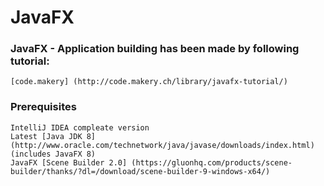 # JavaFX

### JavaFX - Application building has been made by following tutorial:
```
[code.makery] (http://code.makery.ch/library/javafx-tutorial/)
```

### Prerequisites
```
IntelliJ IDEA compleate version
Latest [Java JDK 8] (http://www.oracle.com/technetwork/java/javase/downloads/index.html)(includes JavaFX 8)
JavaFX [Scene Builder 2.0] (https://gluonhq.com/products/scene-builder/thanks/?dl=/download/scene-builder-9-windows-x64/)
```

